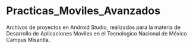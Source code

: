 # Practicas_Moviles_Avanzados

Archivos de proyectos en Android Studio, realizados para la materia de Desarrollo de Aplicaciones Moviles
en el Tecnologico Nacional de México Campus Misantla.
